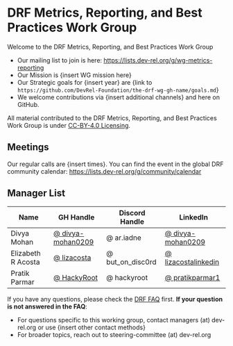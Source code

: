 # DRF Metrics, Reporting, and Best Practices Work Group

Welcome to the DRF Metrics, Reporting, and Best Practices Work Group

- Our mailing list to join is here: https://lists.dev-rel.org/g/wg-metrics-reporting
- Our Mission is {insert WG mission here}
- Our Strategic goals for {insert year} are {link to `https://github.com/DevRel-Foundation/the-drf-wg-gh-name/goals.md`}
- We welcome contributions via {insert additional channels} and here on GitHub.

All material contributed to the DRF Metrics, Reporting, and Best Practices Work Group is under [CC-BY-4.0 Licensing](https://creativecommons.org/licenses/by/4.0/deed.en).

## Meetings

Our regular calls are {insert times}. You can find the event in the global DRF community calendar: https://lists.dev-rel.org/g/community/calendar

## Manager List

|    Name  | GH Handle |  Discord Handle |  LinkedIn  | 
|    ---   |     ---   |      ---        |     ---    |
| Divya Mohan | [@ divya-mohan0209](https://github.com/divya-mohan0209) |     @ ar.iadne    | [@ divya-mohan0209](https://linkedin.com/in/divya-mohan0209) |
| Elizabeth R Acosta  | [@ lizacosta](https://github.com/lizacosta) |     @ but_on_disc0rd    | [@ lizacostalinkedin](https://www.linkedin.com/in/lizacostalinkedin/) |
| Pratik Parmar | [@ HackyRoot](https://github.com/HackyRoot)  |     @ hackyroot    | [@ pratikparmar1](https://linkedin.com/in/pratikparmar1) |


If you have any questions, please check the [DRF FAQ](https://github.com/DevRel-Foundation#faq) first. **If your question is not answered in the FAQ**:

- For questions specific to this working group, contact managers (at) dev-rel.org or use {insert other contact methods}
- For broader topics, reach out to steering-committee (at) dev-rel.org
